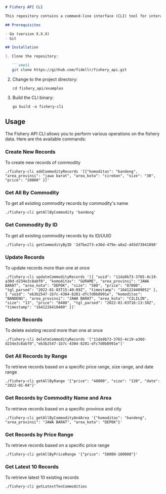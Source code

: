 ```markdown
# Fishery API CLI

This repository contains a command-line interface (CLI) tool for interacting with the Fishery API.

## Prerequisites

- Go (version X.X.X)
- Git

## Installation

1. Clone the repository:

   ```shell
   git clone https://github.com/fidellr/fishery_api.git
   ```

2. Change to the project directory:

   ```shell
   cd fishery_api/examples
   ```

3. Build the CLI binary:

   ```shell
   go build -o fishery-cli
   ```

## Usage

The Fishery API CLI allows you to perform various operations on the fishery data. Here are the available commands:

### Create New Records
To create new records of commodity
```shell
./fishery-cli addCommodityRecords '[{"komoditas": "bandeng", "area_provinsi": "jawa barat", "area_kota": "cirebon", "size": "30", "price": "20000" }]'
```

### Get All By Commodity
To get all existing commodity records by commodity's name
```shell
./fishery-cli getAllByCommodity 'bandeng'
```

### Get Commodity By ID
To get all existing commodity records by its ID/UUID
```shell
./fishery-cli getCommodityByID '2d7be273-e36d-479e-a0a2-d45d73941090'
```

### Update Records
To update records more than one at once
```shell
./fishery-cli updateCommodityRecords '[{ "uuid": "11da9b73-3765-4c19-a30d-d234e3c8abf0", "komoditas": "GURAME", "area_provinsi": "JAWA BARAT", "area_kota": "DEPOK", "size": "500", "price": "87000", "tgl_parsed": "2022-01-03T15:40:09Z", "timestamp": "1641224409052" }, { "uuid": "eb3b2547-1b7c-4304-8281-dfc7d0b8991e", "komoditas": "BANDENG", "area_provinsi": "JAWA BARAT", "area_kota": "CILILIN", "size": "13", "price": "8400", "tgl_parsed": "2022-01-03T16:13:30Z", "timestamp": "1641226410400" }]'
```

### Delete Records
To delete existing record more than one at once

```shell
./fishery-cli deleteCommodityRecords '["11da9b73-3765-4c19-a30d-d234e3c8abf0","eb3b2547-1b7c-4304-8281-dfc7d0b8991e"]'
```

### Get All Records by Range

To retrieve records based on a specific price range, size range, and date range

```shell
./fishery-cli getAllByRange '{"price": "48000", "size": "120", "date": "2022-01-04"}'
```

### Get Records by Commodity Name and Area

To retrieve records based on a specific province and city

```shell
./fishery-cli getAllByCommodityAndArea '{"komoditas": "bandeng", "area_provinsi": "JAWA BARAT", "area_kota": "DEPOK"}'
```

### Get Records by Price Range
To retrieve records based on a specific price range

```shell
./fishery-cli getAllByPriceRange '{"price": "50000-100000"}'
```

### Get Latest 10 Records
To retrieve latest 10 existing records
```shell
./fishery-cli getLatestTenCommodities
```
